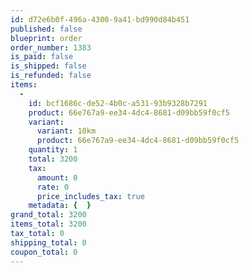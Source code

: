 ```yaml
---
id: d72e6b0f-496a-4300-9a41-bd990d84b451
published: false
blueprint: order
order_number: 1383
is_paid: false
is_shipped: false
is_refunded: false
items:
  -
    id: bcf1686c-de52-4b0c-a531-93b9328b7291
    product: 66e767a9-ee34-4dc4-8681-d09bb59f0cf5
    variant:
      variant: 10km
      product: 66e767a9-ee34-4dc4-8681-d09bb59f0cf5
    quantity: 1
    total: 3200
    tax:
      amount: 0
      rate: 0
      price_includes_tax: true
    metadata: {  }
grand_total: 3200
items_total: 3200
tax_total: 0
shipping_total: 0
coupon_total: 0
---
```

